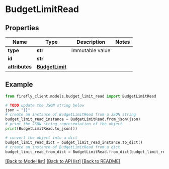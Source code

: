 # BudgetLimitRead


## Properties

Name | Type | Description | Notes
------------ | ------------- | ------------- | -------------
**type** | **str** | Immutable value | 
**id** | **str** |  | 
**attributes** | [**BudgetLimit**](BudgetLimit.md) |  | 

## Example

```python
from firefly_client.models.budget_limit_read import BudgetLimitRead

# TODO update the JSON string below
json = "{}"
# create an instance of BudgetLimitRead from a JSON string
budget_limit_read_instance = BudgetLimitRead.from_json(json)
# print the JSON string representation of the object
print(BudgetLimitRead.to_json())

# convert the object into a dict
budget_limit_read_dict = budget_limit_read_instance.to_dict()
# create an instance of BudgetLimitRead from a dict
budget_limit_read_from_dict = BudgetLimitRead.from_dict(budget_limit_read_dict)
```
[[Back to Model list]](../README.md#documentation-for-models) [[Back to API list]](../README.md#documentation-for-api-endpoints) [[Back to README]](../README.md)


